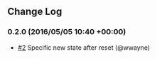 ## Change Log

### 0.2.0 (2016/05/05 10:40 +00:00)
- [#2](https://github.com/wwayne/redux-reset/pull/2) Specific new state after reset (@wwayne)